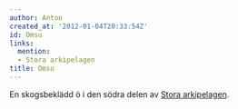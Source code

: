 ```yaml
---
author: Anton
created_at: '2012-01-04T20:33:54Z'
id: Omsu
links:
  mention:
  - Stora arkipelagen
title: Omsu
---
```


En skogsbeklädd ö i den södra delen av [Stora arkipelagen].

  [Stora arkipelagen]: Stora_arkipelagen
